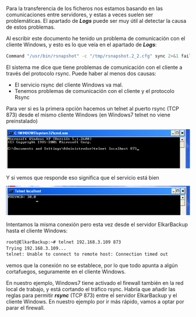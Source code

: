 Para la transferencia de los ficheros nos estamos basando en las comunicaciones entre servidores, y estas a veces suelen ser problemáticas. El apartado de ***Logs*** puede ser muy útil al detectar la causa de estos problemas.

Al escribir este documento he tenido un problema de comunicación con el cliente Windows, y esto es lo que veía en el apartado de ***Logs***:

```bash
Command "/usr/bin/rsnapshot" -c "/tmp/rsnapshot.2_2.cfg" sync 2>&1 failed. Diagnostic information follows: rsync: failed to connect to 10.15.181.156: Connection timed out (110) rsync error: error in socket IO (code 10) at clientserver.c(122) [Receiver=3.0.7] 
```


El sistema me dice que tiene problemas de comunicación con el cliente a través del protocolo rsync. Puede haber al menos dos causas:
- El servicio rsync del cliente Windows va mal.
- Tenemos problemas de comunicación con el cliente y el protocolo Rsync

Para ver si es la primera opción hacemos un telnet al puerto rsync (TCP 873) desde el mismo cliente Windows (en Windows7 telnet no viene preinstalado)

![Clientes y Tareas](../assets/clientes-tareas21.png)

Y si vemos que responde eso significa que el servicio está bien

![Clientes y Tareas](../assets/clientes-tareas22.png)

Intentamos la misma conexión pero esta vez desde el servidor ElkarBackup hasta el cliente Windows:

```bash
root@ElkarBackup:~# telnet 192.168.3.109 873
Trying 192.168.3.109...
telnet: Unable to connect to remote host: Connection timed out 
```


vemos que la conexión no se establece, por lo que todo apunta a algún cortafuegos, seguramente en el cliente Windows.

En nuestro ejemplo, Windows7 tiene activado el firewall también en la red local de trabajo, y está cortando el tráfico rsync. Habría que añadir las reglas para permitir ***rsync***  (TCP 873) entre el servidor ElkarBackup y el cliente Windows. En nuestro ejemplo por ir más rápido, vamos a optar por parar el firewall.



